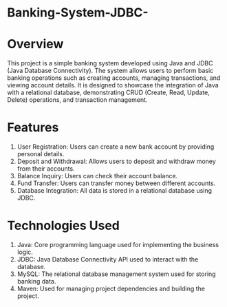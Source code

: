 # Banking-System-JDBC-

# Overview
This project is a simple banking system developed using Java and JDBC (Java Database Connectivity). The system allows users to perform basic banking operations such as creating accounts, managing transactions, and viewing account details. It is designed to showcase the integration of Java with a relational database, demonstrating CRUD (Create, Read, Update, Delete) operations, and transaction management.

# Features
1. User Registration: Users can create a new bank account by providing personal details.
2. Deposit and Withdrawal: Allows users to deposit and withdraw money from their accounts.
3. Balance Inquiry: Users can check their account balance.
4. Fund Transfer: Users can transfer money between different accounts.
5. Database Integration: All data is stored in a relational database using JDBC.

# Technologies Used
1. Java: Core programming language used for implementing the business logic.
2. JDBC: Java Database Connectivity API used to interact with the database.
3. MySQL: The relational database management system used for storing banking data.
4. Maven: Used for managing project dependencies and building the project.
